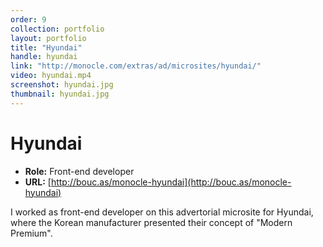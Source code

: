 ```yaml
---
order: 9
collection: portfolio
layout: portfolio
title: "Hyundai"
handle: hyundai
link: "http://monocle.com/extras/ad/microsites/hyundai/"
video: hyundai.mp4
screenshot: hyundai.jpg
thumbnail: hyundai.jpg
---
```

# Hyundai

- **Role:** Front-end developer
- **URL:** [http://bouc.as/monocle-hyundai](http://bouc.as/monocle-hyundai)

I worked as front-end developer on this advertorial microsite for Hyundai, where the Korean manufacturer presented their concept of "Modern Premium".